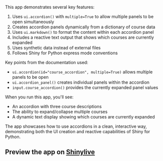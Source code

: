 This app demonstrates several key features:

1. Uses `ui.accordion()` with `multiple=True` to allow multiple panels to be open simultaneously
2. Creates accordion panels dynamically from a dictionary of course data
3. Uses `ui.markdown()` to format the content within each accordion panel
4. Includes a reactive text output that shows which courses are currently expanded
5. Uses synthetic data instead of external files
6. Follows Shiny for Python express mode conventions

Key points from the documentation used:
- `ui.accordion(id="course_accordion", multiple=True)` allows multiple panels to be open
- `ui.accordion_panel()` creates individual panels within the accordion
- `input.course_accordion()` provides the currently expanded panel values

When you run this app, you'll see:
- An accordion with three course descriptions
- The ability to expand/collapse multiple courses
- A dynamic text display showing which courses are currently expanded

The app showcases how to use accordions in a clean, interactive way, demonstrating both the UI creation and reactive capabilities of Shiny for Python.
## Preview the app on [Shinylive](https://shinylive.io/py/app/#h=0&code=NobwRAdghgtgpmAXAAjFADugdOgnmAGlQGMB7CAFzkqVQDMAnUmZAZwAsBLCXZTmdKQYVkDOFGIVOANzgAdCI2ZsuPLHAAe6Ma1Z8BQkd3QBXCkROciYiABM4DBQoDEyAMq5K7OFOLJbUBRQyHRC-nAw5KwUDIGc5ApkJgyscAD6AUHIALzIIArIhchyYAAKuBTs5MilTADmsTAw3HUlKPkQRV3FYPasxAyc6FIJtCUAgshkAmLeEKwycFOkyanLsoMQdTUVVZ10Jnaw1EEANnpQdshQttKXxHC2yBSk6JzErFglBAXdhSW2ZJxUYoEoARgATMgAO5wOAAa1Y31+fwBnDodHeJlOFFwbR6AElKA54LZOIF5GAUcgAL4-TpFEoAEUCwTcxE41AeyAAQqRSBRiLB0PiOn9-r04P1BsN4hB8SUADLiBidTLBfqciDcpQsaWBYjsZAmBZbHaVchEdCXAKsIg25AwCSqJanFUQFrIU6cABGsUGUq+hGpXQBQJG8rGYDBADYYXDEd9igzUb10ZjiNjcQqwONbvdHiVqXTqSUAOpwH3IJlwWSnV7wSgwziVasAK0udVIopDjMl0qGEZzPMspyeB1OpwAtNEJPD41WMOhvUKI3oTZ7yhbOg7KksmR2tqQQo04NChPCg-TxT1AbEh1GwQAGeMIpHBlPdNEYrE4vFRokqAYUlySoItPxpBRIPlCBXDcHxkGtOolleNcFEsHAoGQtJUNYAAKKQKDdbISgAYRWFIllI1l61aQgQk4ScoB9YiABUGBMOAAEonFg5BSLEClrh3YgyAYMlqhefxOFYZcoF4JJKL4RQhCdIcIGhFsjQwiQxIkiA8M4WwSLARTUjSXShH0pMYCzIY2I47jEGpUIGGWVZ0mgeAiHsIJGL0bh3MojJWSwFsInwrjnM-LpNNbHTRKsuU0mtCA4FOPCzM844ot7P4MKdBh4VsUhoQMugiypKkYvFZw6ryLK0i8uBoJvUMar+AAqTqawHWVyEQbq8l8qB-OAAByPoBkHOVxoAXVatr-g67op2QbqmXDOVBs64afFG84JrvYEIHmxalrWjb01-XFkGVOsdr2vzDsm67Mz-M68q-KqSh4mDXDzJ4NTgSQ5WeY8OFKmEuENILUguMQpmSGwiN4TRUvsWx0M4LB2AAFjwsjkZOU5eAAUS0G1Hn4ij4ecsA-oUAABGx7AYLAqA0CgFHsOgVFKtJ0ap2w0iyyLoq6IW7EeUXaalHJlNMCgsEayzxLlPC-q6dFkAgAVkClzHZY81gJfFMQKGSToSgAOWPMXrkRzMGBR0mDcp6XbCDakLatkISgpjHqbF9pxqIcasDbUhuDww2ZbFrjILAMA6TySBjloMAxAAR0sMRGwoT4KC5+jTPIKgaBQaq1OXAVvR9BQIBMAQ8QgDGoCRGClsKFO5qAA)
